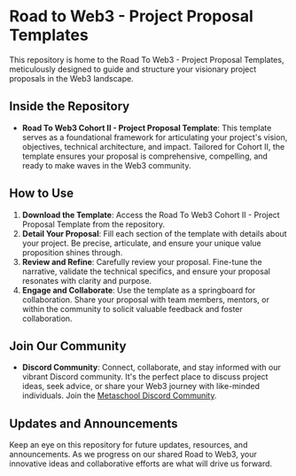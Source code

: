 # Road to Web3 - Project Proposal Templates

This repository is home to the Road To Web3 - Project Proposal Templates, meticulously designed to guide and structure your visionary project proposals in the Web3 landscape.

## Inside the Repository

- **Road To Web3 Cohort II - Project Proposal Template**: This template serves as a foundational framework for articulating your project's vision, objectives, technical architecture, and impact. Tailored for Cohort II, the template ensures your proposal is comprehensive, compelling, and ready to make waves in the Web3 community.

## How to Use

1. **Download the Template**: Access the Road To Web3 Cohort II - Project Proposal Template from the repository.
2. **Detail Your Proposal**: Fill each section of the template with details about your project. Be precise, articulate, and ensure your unique value proposition shines through.
3. **Review and Refine**: Carefully review your proposal. Fine-tune the narrative, validate the technical specifics, and ensure your proposal resonates with clarity and purpose.
4. **Engage and Collaborate**: Use the template as a springboard for collaboration. Share your proposal with team members, mentors, or within the community to solicit valuable feedback and foster collaboration.

## Join Our Community

- **Discord Community**: Connect, collaborate, and stay informed with our vibrant Discord community. It's the perfect place to discuss project ideas, seek advice, or share your Web3 journey with like-minded individuals. Join the [Metaschool Discord Community](https://discord.gg/6nVEv4vKJ8).

## Updates and Announcements

Keep an eye on this repository for future updates, resources, and announcements. As we progress on our shared Road to Web3, your innovative ideas and collaborative efforts are what will drive us forward.
